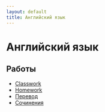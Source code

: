 ```yaml
---
layout: default
title: Английский язык
---
```


# Английский язык

## Работы

- [Classwork](https://github.com/arseniiarsenii/ivt-portfolio/tree/main/works/year-1/Английский%20язык/Classwork)
- [Homework](https://github.com/arseniiarsenii/ivt-portfolio/tree/main/works/year-1/Английский%20язык/Homework)
- [Перевод](https://github.com/arseniiarsenii/ivt-portfolio/tree/main/works/year-1/Английский%20язык/Перевод)
- [Сочинения](https://github.com/arseniiarsenii/ivt-portfolio/tree/main/works/year-1/Английский%20язык/Сочинения) 